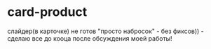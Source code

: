 # card-product



слайдер(в карточке) не готов "просто набросок" - без фиксов)) - сделаю все до кооца после обсуждения моей работы! 
